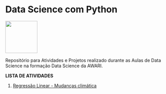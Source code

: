 # Data Science com Python
<img src="https://awari.com.br/wp-content/uploads/2022/01/Logo.png"  style="height: 100px; width:100px;"/>

Repositório para Atividades e Projetos realizado durante as Aulas de Data Science na formação Data Science da AWARI.

**LISTA DE ATIVIDADES**

01. [Regressão Linear - Mudanças climática](https://github.com/EloizioHMD/Python_DS/blob/main/Regress%C3%A3o_Linear_(Mudan%C3%A7as_clim%C3%A1tica).ipynb)
